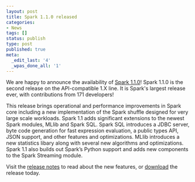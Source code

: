 ```yaml
---
layout: post
title: Spark 1.1.0 released
categories:
- News
tags: []
status: publish
type: post
published: true
meta:
  _edit_last: '4'
  _wpas_done_all: '1'
---
```

We are happy to announce the availability of <a href="{{site.url}}releases/spark-release-1-1-0.html" title="Spark Release 1.1.0">Spark 1.1.0</a>! Spark 1.1.0 is the second release on the API-compatible 1.X line. It is Spark's largest release ever, with contributions from 171 developers!

This release brings operational and performance improvements in Spark core including a new implementation of the Spark shuffle designed for very large scale workloads. Spark 1.1 adds significant extensions to the newest Spark modules, MLlib and Spark SQL. Spark SQL introduces a JDBC server, byte code generation for fast expression evaluation, a public types API, JSON support, and other features and optimizations. MLlib introduces a new statistics libary along with several new algorithms and optimizations. Spark 1.1 also builds out Spark’s Python support and adds new components to the Spark Streaming module. 

Visit the <a href="{{site.url}}releases/spark-release-1-1-0.html" title="Spark Release 1.1.0">release notes</a> to read about the new features, or <a href="{{site.url}}downloads.html">download</a> the release today.
